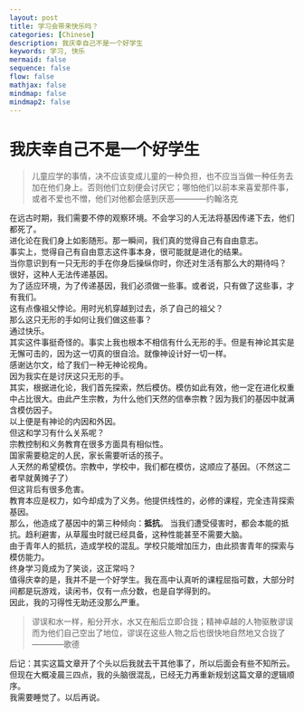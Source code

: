 ```yaml
---
layout: post
title: 学习会带来快乐吗？
categories: [Chinese]
description: 我庆幸自己不是一个好学生
keywords: 学习, 快乐
mermaid: false
sequence: false
flow: false
mathjax: false
mindmap: false
mindmap2: false
---
```


# 我庆幸自己不是一个好学生
>儿童应学的事情，决不应该变成儿童的一种负担，也不应当当做一种任务去加在他们身上。否则他们立刻便会讨厌它；哪怕他们以前本来喜爱那件事，或者不爱也不憎，他们对他都会感到厌恶————约翰洛克

在远古时期，我们需要不停的观察环境。不会学习的人无法将基因传递下去，他们都死了。  
进化论在我们身上如影随形。那一瞬间，我们真的觉得自己有自由意志。  
事实上，觉得自己有自由意志这件事本身，很可能就是进化的结果。  
当你意识到有一只无形的手在你身后操纵你时，你还对生活有那么大的期待吗？  
很好，这种人无法传递基因。  
为了适应环境，为了传递基因，我们必须做一些事。或者说，只有做了这些事，才有我们。  
这有点像祖父悖论。用时光机穿越到过去，杀了自己的祖父？  
那么这只无形的手如何让我们做这些事？  
通过快乐。  
其实这件事挺奇怪的。事实上我也根本不相信有什么无形的手。但是有神论其实是无懈可击的，因为这一切真的很自洽。就像神设计好一切一样。  
感谢达尔文，给了我们一种无神论视角。  
因为我实在是讨厌这只无形的手。   
其实，根据进化论，我们首先探索，然后模仿。模仿如此有效，他一定在进化权重中占比很大。由此产生宗教，为什么他们天然的信奉宗教？因为我们的基因中就满含模仿因子。  
以上便是有神论的内因和外因。  
但这和学习有什么关系呢？  
宗教控制和义务教育在很多方面具有相似性。  
国家需要稳定的人民，家长需要听话的孩子。  
人天然的希望模仿。宗教中，学校中，我们都在模仿，这顺应了基因。（不然这二者早就黄摊子了）  
但这背后有很多危害。  
教育本应是权力，如今却成为了义务。他提供线性的，必修的课程，完全违背探索基因。  
那么，他造成了基因中的第三种倾向：**抵抗**。
当我们遭受侵害时，都会本能的抵抗。趋利避害，从草履虫时就已经具备，这种性能甚至不需要大脑。  
由于青年人的抵抗，造成学校的混乱。学校只能增加压力，由此损害青年的探索与模仿能力。  
终身学习竟成为了笑谈，这正常吗？  
值得庆幸的是，我并不是一个好学生。我在高中认真听的课程屈指可数，大部分时间都是玩游戏，读闲书，仅有一点分数，也是自学得到的。  
因此，我的习得性无助还没那么严重。  
>谬误和水一样，船分开水，水又在船后立即合拢；精神卓越的人物驱散谬误而为他们自己空出了地位，谬误在这些人物之后也很快地自然地又合拢了————歌德

后记：其实这篇文章开了个头以后我就去干其他事了，所以后面会有些不知所云。但现在大概凌晨三四点，我的头脑很混乱，已经无力再重新规划这篇文章的逻辑顺序。   
我需要睡觉了。以后再说。  